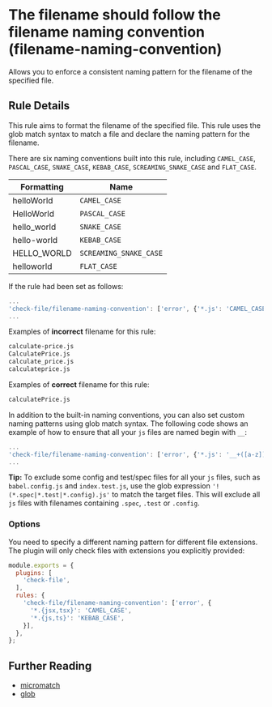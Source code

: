 # The filename should follow the filename naming convention (filename-naming-convention)

Allows you to enforce a consistent naming pattern for the filename of the specified file.

## Rule Details

This rule aims to format the filename of the specified file. This rule uses the glob match syntax to match a file and declare the naming pattern for the filename.

There are six naming conventions built into this rule, including `CAMEL_CASE`, `PASCAL_CASE`, `SNAKE_CASE`, `KEBAB_CASE`, `SCREAMING_SNAKE_CASE` and `FLAT_CASE`.

| Formatting | Name |
|---|---|
| helloWorld | `CAMEL_CASE` |
| HelloWorld | `PASCAL_CASE` |
| hello_world | `SNAKE_CASE` |
| hello-world | `KEBAB_CASE` |
| HELLO_WORLD | `SCREAMING_SNAKE_CASE` |
| helloworld | `FLAT_CASE` |

If the rule had been set as follows:
```js
...
'check-file/filename-naming-convention': ['error', {'*.js': 'CAMEL_CASE'}],
...
```

Examples of **incorrect** filename for this rule:
```sh
calculate-price.js
CalculatePrice.js
calculate_price.js
calculateprice.js
```

Examples of **correct** filename for this rule:
```sh
calculatePrice.js
```

In addition to the built-in naming conventions, you can also set custom naming patterns using glob match syntax. The following code shows an example of how to ensure that all your `js` files are named begin with `__`:
```js
...
'check-file/filename-naming-convention': ['error', {'*.js': '__+([a-z])'}],
...
```

**Tip:** To exclude some config and test/spec files for all your `js` files, such as `babel.config.js` and `index.test.js`, use the glob expression `'!(*.spec|*.test|*.config).js'` to match the target files. This will exclude all `js` files with filenames containing `.spec`, `.test` or `.config`.

### Options
You need to specify a different naming pattern for different file extensions. The plugin will only check files with extensions you explicitly provided:

```js
module.exports = {
  plugins: [
    'check-file',
  ],
  rules: {
    'check-file/filename-naming-convention': ['error', {
      '*.{jsx,tsx}': 'CAMEL_CASE',
      '*.{js,ts}': 'KEBAB_CASE',
    }],
  },
};
```

## Further Reading
- [micromatch](https://github.com/micromatch/micromatch)
- [glob](https://en.wikipedia.org/wiki/Glob_(programming))
